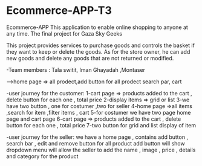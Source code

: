 # Ecommerce-APP-T3

Ecommerce-APP
This application to enable online shopping to anyone at any time.
The final project for Gaza Sky Geeks

This project provides services to purchase goods and controls the basket if they want to keep or delete the goods. As for the store owner, he can add new goods and delete any goods that are not returned or modified.



-Team members :
Tala switit, Iman Ghayadah ,Montaser

-->home page => all prodect,add button for all prodect  search par, cart

-user journey for the customer:
1-cart page => products added to the cart , delete button for each one , total price
2-display items =>  grid or  list
3-we have two button , one for costumer ,two for seller
4-home page =>all items ,search for item ,filter items , cart
5-for costumer we have two page home page and cart page
6-cart page => products added to the cart , delete button for each one , total price
7-two button for grid and list display of item

-user journey for the seller:
we have a home page , contains add button , search bar , edit and remove button for all product
add button will show dropdown menu will allow the seller to add the name , image , price , details and category for the product
